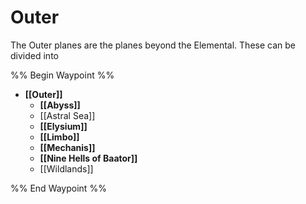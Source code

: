 # Outer
The Outer planes are the planes beyond the Elemental. These can be divided into 

%% Begin Waypoint %%
- **[[Outer]]**
	- **[[Abyss]]**
	- [[Astral Sea]]
	- **[[Elysium]]**
	- **[[Limbo]]**
	- **[[Mechanis]]**
	- **[[Nine Hells of Baator]]**
	- [[Wildlands]]

%% End Waypoint %%
